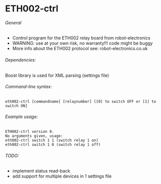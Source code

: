 # ETH002-ctrl

###### General
* Control program for the ETH002 relay board from robot-electronics
* WARNING: use at your own risk, no warranty!!! code might be buggy
* More info about the ETH002 protocol see: robot-electronics.co.uk


###### Dependencies:
Boost library is used for XML parsing (settings file)


###### Command-line syntax:
```
eth002-ctrl [commandname] [relaynumber] [[0] to switch OFF or [1] to switch ON]
```

###### Example usage:
``` 
ETH002-ctrl version 0.
No arguments given, usage:
eth002-ctrl switch 1 1 (switch relay 1 on)
eth002-ctrl switch 1 0 (switch relay 1 off)
```

###### TODO:
- implement status read-back
- add support for multiple devices in 1 settings file
